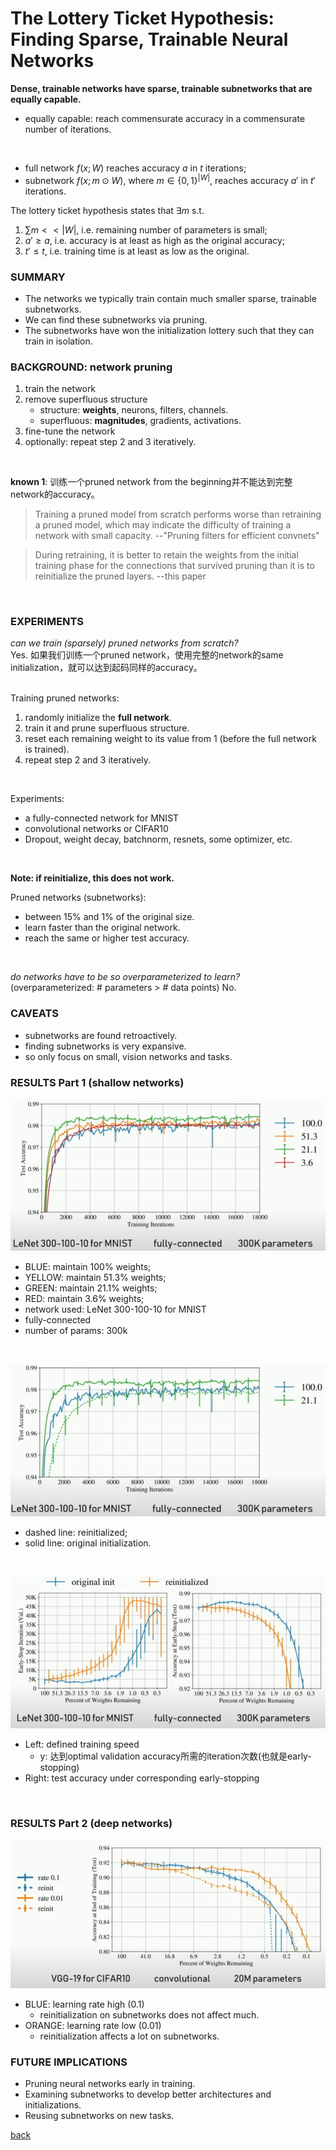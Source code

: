 # The Lottery Ticket Hypothesis: Finding Sparse, Trainable Neural Networks
**Dense, trainable networks have sparse, trainable subnetworks that are equally capable.**
- equally capable: reach commensurate accuracy in a commensurate number of iterations.
<br>

- full network $f(x;W)$ reaches accuracy $a$ in $t$ iterations;
- subnetwork $f(x;m \odot W)$, where $m \in \{0,1 \} ^{|W|}$, reaches accuracy $a'$ in $t'$ iterations.

The lottery ticket hypothesis states that $\exists m$ s.t. 
1. $\sum m << |W|$, i.e. remaining number of parameters is small;
2. $a' \geq a$, i.e. accuracy is at least as high as the original accuracy;
3. $t' \leq t$, i.e. training time is at least as low as the original.

### SUMMARY
- The networks we typically train contain much smaller sparse, trainable subnetworks.
- We can find these subnetworks via pruning.
- The subnetworks have won the initialization lottery such that they can train in isolation.

### BACKGROUND: network pruning
1. train the network
2. remove superfluous structure
    - structure: **weights**, neurons, filters, channels.
    - superfluous: **magnitudes**, gradients, activations.
3. fine-tune the network
4. optionally: repeat step 2 and 3 iteratively.
<br>

**known 1**: 训练一个pruned network from the beginning并不能达到完整network的accuracy。<br>

> Training a pruned model from scratch performs worse than retraining a pruned model, which may indicate the difficulty of training a network with small capacity. --"Pruning filters for efficient convnets"

> During retraining, it is better to retain the weights from the initial training phase for the connections that survived pruning than it is to reinitialize the pruned layers. --this paper
<br>

### EXPERIMENTS
_can we train (sparsely) pruned networks from scratch?_<br>
Yes. 如果我们训练一个pruned network，使用完整的network的same initialization，就可以达到起码同样的accuracy。<br>
<br>

Training pruned networks:
1. randomly initialize the **full network**.
2. train it and prune superfluous structure.
3. reset each remaining weight to its value from 1 (before the full network is trained).
4. repeat step 2 and 3 iteratively.
<br>

Experiments:
- a fully-connected network for MNIST
- convolutional networks or CIFAR10
- Dropout, weight decay, batchnorm, resnets, some optimizer, etc.
<br>

**Note: if reinitialize, this does not work.**
<br>

Pruned networks (subnetworks):
- between 15% and 1% of the original size.
- learn faster than the original network.
- reach the same or higher test accuracy.
<br>

_do networks have to be so overparameterized to learn?_ (overparameterized: # parameters > # data points)
No.

### CAVEATS
- subnetworks are found retroactively.
- finding subnetworks is very expansive.
- so only focus on small, vision networks and tasks.

### RESULTS Part 1 (shallow networks)
![lth1](./lth1.PNG)
- BLUE: maintain 100% weights;
- YELLOW: maintain 51.3% weights;
- GREEN: maintain 21.1% weights;
- RED: maintain 3.6% weights;
- network used: LeNet 300-100-10 for MNIST
- fully-connected
- number of params: 300k
<br>

![lth2](./lth2.PNG)
- dashed line: reinitialized;
- solid line: original initialization.
<br>

![lth3](./lth3.PNG)
- Left: defined training speed 
    - y: 达到optimal validation accuracy所需的iteration次数(也就是early-stopping)
- Right: test accuracy under corresponding early-stopping
<br>

### RESULTS Part 2 (deep networks)
![lth4](./lth4.PNG)
- BLUE: learning rate high (0.1)
    - reinitialization on subnetworks does not affect much.
- ORANGE: learning rate low (0.01)
    - reinitialization affects a lot on subnetworks.

### FUTURE IMPLICATIONS
- Pruning neural networks early in training.
- Examining subnetworks to develop better architectures and initializations.
- Reusing subnetworks on new tasks.

[back](https://github.com/YHJYH/Machine_Learning/blob/main/projects/Master_Thesis/papers/111.md#content)
